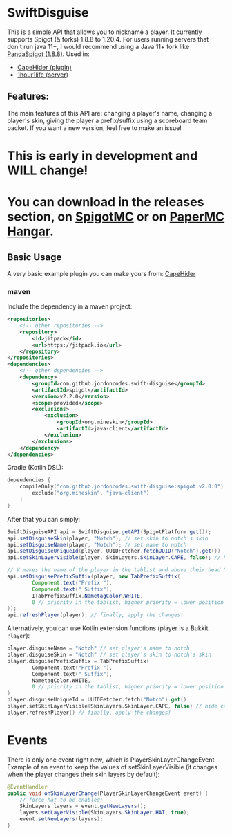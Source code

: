 # SwiftDisguise
This is a simple API that allows you to nickname a player. It currently supports Spigot (& forks) 1.8.8 to 1.20.4. For users running servers that don't run java 11+, I would recommend using a Java 11+ fork like [PandaSpigot (1.8.8)](https://github.com/hpfxd/PandaSpigot).
Used in:
- [CapeHider (plugin)](https://github.com/jordoncodes/CapeHider)
- [1hour1life (server)](https://discord.gg/qcUDTArQC7)
## Features:
The main features of this API are: changing a player's name, changing a player's skin, giving the player a prefix/suffix using a scoreboard team packet. If you want a new version, feel free to make an issue!

# This is early in development and WILL change!
# You can download in the releases section, on [SpigotMC](https://www.spigotmc.org/resources/swiftdisguise.115002/) or on [PaperMC Hangar](https://hangar.papermc.io/onlyjordon/SwiftDisguise).

## Basic Usage
A very basic example plugin you can make yours from: [CapeHider](https://github.com/jordoncodes/CapeHider)

### maven
Include the dependency in a maven project:
```xml
<repositories>
    <!-- other repositories -->
    <repository>
        <id>jitpack</id>
        <url>https://jitpack.io</url>
    </repository>
</repositories>
<dependencies>
    <!-- other dependencies -->
    <dependency>
        <groupId>com.github.jordoncodes.swift-disguise</groupId>
        <artifactId>spigot</artifactId>
        <version>v2.2.0</version>
        <scope>provided</scope>
        <exclusions>
            <exclusion>
                <groupId>org.mineskin</groupId>
                <artifactId>java-client</artifactId>
            </exclusion>
        </exclusions>
    </dependency>
</dependencies>
```

Gradle (Kotlin DSL):
```kotlin
dependencies {
    compileOnly("com.github.jordoncodes.swift-disguise:spigot:v2.0.0") {
        exclude("org.mineskin", "java-client")
    }
}
```

After that you can simply:

```java
SwiftDisguiseAPI api = SwiftDisguise.getAPI(SpigotPlatform.get());
api.setDisguiseSkin(player, "Notch"); // set skin to notch's skin
api.setDisguiseName(player, "Notch"); // set name to notch
api.setDisguiseUniqueId(player, UUIDFetcher.fetchUUID("Notch").get())
api.setSkinLayerVisible(player, SkinLayers.SkinLayer.CAPE, false); // hide cape

// V makes the name of the player in the tablist and above their head "Prefix {player's nickname} Suffix". This uses [Adventure](https://docs.advntr.dev/index.html).
api.setDisguisePrefixSuffix(player, new TabPrefixSuffix(
        Component.text("Prefix "),
        Component.text(" Suffix"),
        ITabPrefixSuffix.NametagColor.WHITE,
        0 // priority in the tablist, higher priority = lower position in tablist.
));
api.refreshPlayer(player); // finally, apply the changes!
```

Alternatively, you can use Kotlin extension functions (player is a Bukkit `Player`):
```kotlin
player.disguiseName = "Notch" // set player's name to notch
player.disguiseSkin = "Notch" // set player's skin to notch's skin
player.disguisePrefixSuffix = TabPrefixSuffix(
        Component.text("Prefix "),
        Component.text(" Suffix"),
        NametagColor.WHITE,
        0 // priority in the tablist, higher priority = lower position in tablist.
)
player.disguiseUniqueId = UUIDFetcher.fetch("Notch").get()
player.setSkinLayerVisible(SkinLayers.SkinLayer.CAPE, false) // hide cape
player.refreshPlayer() // finally, apply the changes!
```


# Events
There is only one event right now, which is PlayerSkinLayerChangeEvent
Example of an event to keep the values of setSkinLayerVisible (it changes when the player changes their skin layers by default):
```java
@EventHandler
public void onSkinLayerChange(PlayerSkinLayerChangeEvent event) {
    // force hat to be enabled:
    SkinLayers layers = event.getNewLayers();
    layers.setLayerVisible(SkinLayers.SkinLayer.HAT, true);
    event.setNewLayers(layers);
}
```
